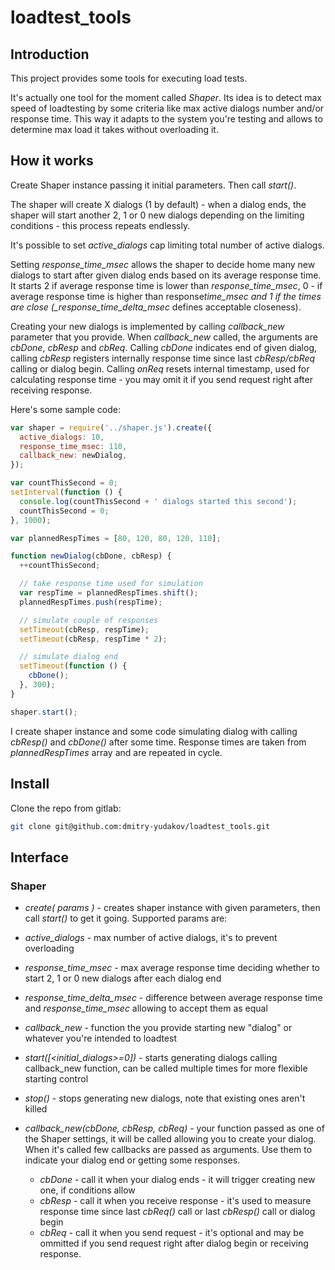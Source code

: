 # loadtest_tools

## Introduction

This project provides some tools for executing load tests.

It's actually one tool for the moment called _Shaper_. Its idea is to detect max speed of loadtesting by some criteria like max active dialogs number and/or response time. This way it adapts to the system you're testing and allows to determine max load it takes without overloading it.

## How it works

Create Shaper instance passing it initial parameters. Then call _start()_.

The shaper will create X dialogs (1 by default) - when a dialog ends, the shaper will start another 2, 1 or 0 new dialogs depending on the limiting conditions - this process repeats endlessly.

It's possible to set _active_dialogs_ cap limiting total number of active dialogs.

Setting _response_time_msec_ allows the shaper to decide home many new dialogs to start after given dialog ends based on its average response time. It starts 2 if average response time is lower than _response_time_msec_, 0 - if average response time is higher than response*time_msec and 1 if the times are close (\_response_time_delta_msec* defines acceptable closeness).

Creating your new dialogs is implemented by calling _callback_new_ parameter that you provide. When _callback_new_ called, the arguments are _cbDone_, _cbResp_ and _cbReq_. Calling _cbDone_ indicates end of given dialog, calling _cbResp_ registers internally response time since last _cbResp/cbReq_ calling or dialog begin. Calling _onReq_ resets internal timestamp, used for calculating response time - you may omit it if you send request right after receiving response.

Here's some sample code:

```js
var shaper = require('../shaper.js').create({
  active_dialogs: 10,
  response_time_msec: 110,
  callback_new: newDialog,
});

var countThisSecond = 0;
setInterval(function () {
  console.log(countThisSecond + ' dialogs started this second');
  countThisSecond = 0;
}, 1000);

var plannedRespTimes = [80, 120, 80, 120, 110];

function newDialog(cbDone, cbResp) {
  ++countThisSecond;

  // take response time used for simulation
  var respTime = plannedRespTimes.shift();
  plannedRespTimes.push(respTime);

  // simulate couple of responses
  setTimeout(cbResp, respTime);
  setTimeout(cbResp, respTime * 2);

  // simulate dialog end
  setTimeout(function () {
    cbDone();
  }, 300);
}

shaper.start();
```

I create shaper instance and some code simulating dialog with calling _cbResp()_ and _cbDone()_ after some time. Response times are taken from _plannedRespTimes_ array and are repeated in cycle.

## Install

Clone the repo from gitlab:

```sh
git clone git@github.com:dmitry-yudakov/loadtest_tools.git
```

## Interface

### Shaper

- _create( params )_ - creates shaper instance with given parameters, then call _start()_ to get it going. Supported params are:
- _active_dialogs_ - max number of active dialogs, it's to prevent overloading
- _response_time_msec_ - max average response time deciding whether to start 2, 1 or 0 new dialogs after each dialog end
- _response_time_delta_msec_ - difference between average response time and _response_time_msec_ allowing to accept them as equal
- _callback_new_ - function the you provide starting new "dialog" or whatever you're intended to loadtest
- _start([<initial_dialogs>=0])_ - starts generating dialogs calling callback_new function, can be called multiple times for more flexible starting control
- _stop()_ - stops generating new dialogs, note that existing ones aren't killed

- _callback_new(cbDone, cbResp, cbReq)_ - your function passed as one of the Shaper settings, it will be called allowing you to create your dialog. When it's called few callbacks are passed as arguments. Use them to indicate your dialog end or getting some responses.
  - _cbDone_ - call it when your dialog ends - it will trigger creating new one, if conditions allow
  - _cbResp_ - call it when you receive response - it's used to measure response time since last _cbReq()_ call or last _cbResp()_ call or dialog begin
  - _cbReq_ - call it when you send request - it's optional and may be ommitted if you send request right after dialog begin or receiving response.
